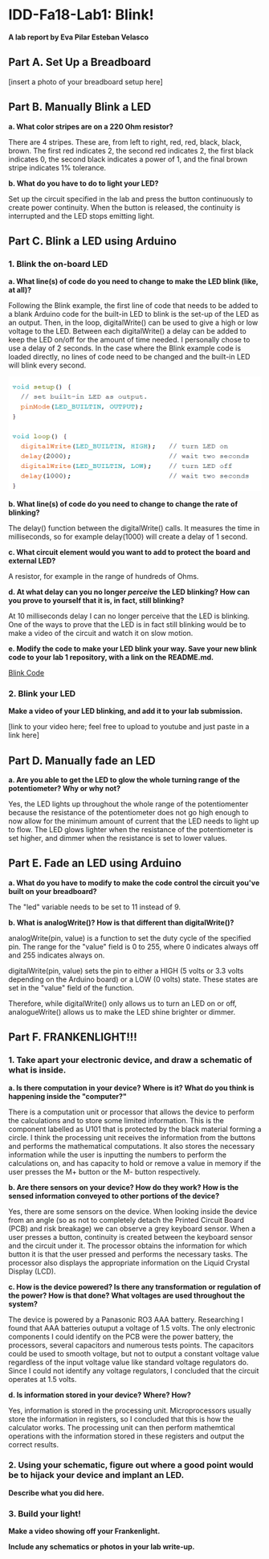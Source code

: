 # IDD-Fa18-Lab1: Blink!

**A lab report by Eva Pilar Esteban Velasco**

## Part A. Set Up a Breadboard

[insert a photo of your breadboard setup here]


## Part B. Manually Blink a LED

**a. What color stripes are on a 220 Ohm resistor?**
 
There are 4 stripes. These are, from left to right, red, red, black, black, brown. The first red indicates 2, the second red indicates 2, the first black indicates 0, the second black indicates a power of 1, and the final brown stripe indicates 1% tolerance. 
 
**b. What do you have to do to light your LED?**

Set up the circuit specified in the lab and press the button continuously to create power continuity. When the button is released, the continuity is interrupted and the LED stops emitting light.

## Part C. Blink a LED using Arduino

### 1. Blink the on-board LED

**a. What line(s) of code do you need to change to make the LED blink (like, at all)?**

Following the Blink example, the first line of code that needs to be added to a blank Arduino code for the built-in LED to blink is the set-up of the LED as an output. Then, in the loop, digitalWrite() can be used to give a high or low voltage to the LED. Between each digitalWrite() a delay can be added to keep the LED on/off for the amount of time needed. I personally chose to use a delay of 2 seconds. In the case where the Blink example code is loaded directly, no lines of code need to be changed and the built-in LED will blink every second.

![Test](Inbuilt_Blink.png)

**b. What line(s) of code do you need to change to change the rate of blinking?**

The delay() function between the digitalWrite() calls. It measures the time in milliseconds, so for example delay(1000) will create a delay of 1 second.

**c. What circuit element would you want to add to protect the board and external LED?**

A resistor, for example in the range of hundreds of Ohms. 
 
**d. At what delay can you no longer *perceive* the LED blinking? How can you prove to yourself that it is, in fact, still blinking?**

At 10 milliseconds delay I can no longer perceive that the LED is blinking. One of the ways to prove that the LED is in fact still blinking would be to make a video of the circuit and watch it on slow motion.

**e. Modify the code to make your LED blink your way. Save your new blink code to your lab 1 repository, with a link on the README.md.**

[Blink Code](Blink_Lab1.ino)

### 2. Blink your LED

**Make a video of your LED blinking, and add it to your lab submission.**

[link to your video here; feel free to upload to youtube and just paste in a link here]


## Part D. Manually fade an LED

**a. Are you able to get the LED to glow the whole turning range of the potentiometer? Why or why not?**

Yes, the LED lights up throughout the whole range of the potentiomenter because the resistance of the potentiometer does not go high enough to now allow for the minimum amount of current that the LED needs to light up to flow. The LED glows lighter when the resistance of the potentiometer is set higher, and dimmer when the resistance is set to lower values. 

## Part E. Fade an LED using Arduino

**a. What do you have to modify to make the code control the circuit you've built on your breadboard?**

The "led" variable needs to be set to 11 instead of 9. 

**b. What is analogWrite()? How is that different than digitalWrite()?**

analogWrite(pin, value) is a function to set the duty cycle of the specified pin. The range for the "value" field is 0 to 255, where 0 indicates always off and 255 indicates always on.

digitalWrite(pin, value) sets the pin to either a HIGH (5 volts or 3.3 volts depending on the Arduino board) or a LOW (0 volts) state. These states are set in the "value" field of the function.

Therefore, while digitalWrite() only allows us to turn an LED on or off, analogueWrite() allows us to make the LED shine brighter or dimmer.

## Part F. FRANKENLIGHT!!!

### 1. Take apart your electronic device, and draw a schematic of what is inside. 

**a. Is there computation in your device? Where is it? What do you think is happening inside the "computer?"**

There is a computation unit or processor that allows the device to perform the calculations and to store some limited information. This is the component labelled as U101 that is protected by the black material forming a circle. I think the processing unit receives the information from the buttons and performs the mathematical computations. It also stores the necessary information while the user is inputting the numbers to perform the calculations on, and has capacity to hold or remove a value in memory if the user presses the M+ button or the M- button respectively.

**b. Are there sensors on your device? How do they work? How is the sensed information conveyed to other portions of the device?**

Yes, there are some sensors on the device. When looking inside the device from an angle (so as not to completely detach the Printed Circuit Board (PCB) and risk breakage) we can observe a grey keyboard sensor. When a user presses a button, continuity is created between the keyboard sensor and the circuit under it. The processor obtains the information for which button it is that the user pressed and performs the necessary tasks. The processor also displays the appropriate information on the Liquid Crystal Display (LCD). 

**c. How is the device powered? Is there any transformation or regulation of the power? How is that done? What voltages are used throughout the system?**

The device is powered by a Panasonic RO3 AAA battery. Researching I found that AAA batteries outuput a voltage of 1.5 volts. The only electronic components I could identify on the PCB were the power battery, the processors, several capacitors and numerous tests points. The capacitors could be used to smooth voltage, but not to output a constant voltage value regardless of the input voltage value like standard voltage regulators do. Since I could not identify any voltage regulators, I concluded that the circuit operates at 1.5 volts. 


**d. Is information stored in your device? Where? How?**

Yes, information is stored in the processing unit. Microprocessors usually store the information in registers, so I concluded that this is how the calculator works. The processing unit can then perform mathemtical operations with the information stored in these registers and output the correct results. 

### 2. Using your schematic, figure out where a good point would be to hijack your device and implant an LED.

**Describe what you did here.**

### 3. Build your light!

**Make a video showing off your Frankenlight.**

**Include any schematics or photos in your lab write-up.**
